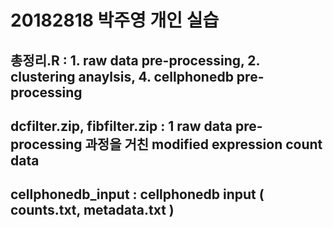 # 20182818 박주영 개인 실습 # 

## 총정리.R : 1. raw data pre-processing, 2. clustering anaylsis, 4. cellphonedb pre-processing

## dcfilter.zip, fibfilter.zip : 1 raw data pre-processing 과정을 거친 modified expression count data
## cellphonedb_input : cellphonedb input ( counts.txt, metadata.txt )
